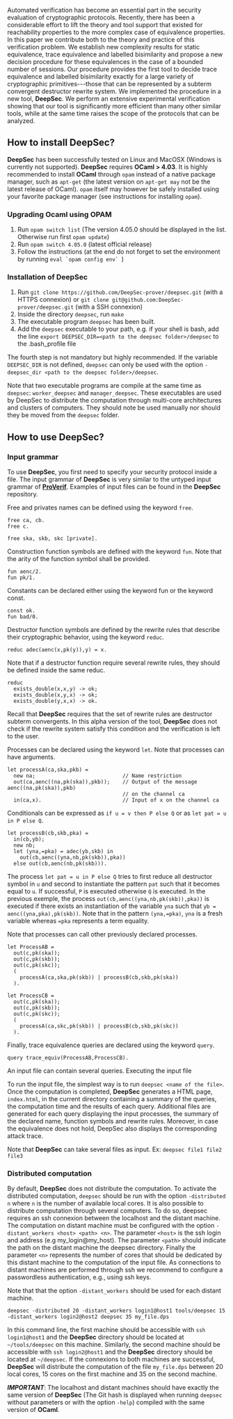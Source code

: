 Automated verification has become an essential part in the security evaluation of cryptographic protocols. Recently, there has been a considerable effort to lift the theory and tool support that existed for reachability properties to the more complex case of equivalence properties. In this paper we contribute both to the theory and practice of this verification problem.  We establish new complexity results for static equivalence, trace equivalence and labelled bisimilarity and propose a new decision procedure for these equivalences in the case of a bounded number of sessions. Our procedure provides the first tool to decide trace equivalence and labelled bisimilarity exactly for a large variety of cryptographic primitives---those that can be represented by a subterm convergent destructor rewrite system. We implemented the procedure in a new tool, **DeepSec**. We perform an extensive experimental verification showing that our tool is significantly more efficient than many other similar tools, while at the same time raises the scope of the protocols that can be analyzed.

## How to install DeepSec?

**DeepSec** has been successfully tested on Linux and MacOSX (Windows is currently not supported). **DeepSec** requires **OCaml > 4.03**.  It is highly recommended to install **OCaml** through `opam` instead of a native package manager, such as `apt-get` (the latest version on `apt-get may` not be the latest release of OCaml). `opam` itself may however be safely installed using your favorite package manager (see instructions for installing `opam`).

### Upgrading Ocaml using OPAM

1. Run `opam switch list` (The version 4.05.0 should be displayed in the list. Otherwise run first `opam update`)
2. Run `opam switch 4.05.0` (latest official release)
3. Follow the instructions (at the end do not forget to set the environment by running ``eval `opam config env` ``)

### Installation of DeepSec

1. Run `git clone https://github.com/DeepSec-prover/deepsec.git` (with a HTTPS connexion) or `git clone git@github.com:DeepSec-prover/deepsec.git` (with a SSH connexion)
2. Inside the directory `deepsec`, run `make`
3. The executable program `deepsec` has been built.
4. Add the `deepsec` executable to your path, e.g. if your shell is bash, add the line `export DEEPSEC_DIR=<path to the deepsec folder>/deepsec` to the .bash_profile file

The fourth step is not mandatory but highly recommended. If the variable `DEEPSEC_DIR` is not defined, `deepsec` can only be used with the option `-deepsec_dir <path to the deepsec folder>/deepsec`.

Note that two executable programs are compile at the same time as `deepsec`: `worker_deepsec` and `manager_deepsec`. These executables are used by DeepSec to distribute the computation through multi-core architectures and clusters of computers. They should note be used manually nor should they be moved from the `deepsec` folder.

## How to use DeepSec?

### Input grammar

To use **DeepSec**, you first need to specify your security protocol inside a file. The input grammar of **DeepSec** is very similar to the untyped input grammar of **[ProVerif](http://prosecco.gforge.inria.fr/personal/bblanche/proverif/)**. Examples of input files can be found in the **DeepSec** repository.

Free and privates names can be defined using the keyword `free`.

```
free ca, cb.
free c.

free ska, skb, skc [private].
```

Construction function symbols are defined with the keyword `fun`. Note that the arity of the function symbol shall be provided.

```
fun aenc/2.
fun pk/1.
```

Constants can be declared either using the keyword fun or the keyword const.

```
const ok.
fun bad/0.
```

Destructor function symbols are defined by the rewrite rules that describe their cryptographic behavior, using the keyword `reduc`.

```
reduc adec(aenc(x,pk(y)),y) = x.
```

Note that if a destructor function require several rewrite rules, they should be defined inside the same reduc.

```
reduc
  exists_double(x,x,y) -> ok;
  exists_double(x,y,x) -> ok;
  exists_double(y,x,x) -> ok.
```

Recall that **DeepSec** requires that the set of rewrite rules are destructor subterm convergents. In this alpha version of the tool, **DeepSec** does not check if the rewrite system satisfy this condition and the verification is left to the user.

Processes can be declared using the keyword `let`. Note that processes can have arguments.

```
let processA(ca,ska,pkb) =
  new na;                            // Name restriction
  out(ca,aenc((na,pk(ska)),pkb));    // Output of the message aenc((na,pk(ska)),pkb)
                                     // on the channel ca
  in(ca,x).                          // Input of x on the channel ca
```

Conditionals can be expressed as `if u = v then P else Q` or as `let pat = u in P else Q`.

```
let processB(cb,skb,pka) =
  in(cb,yb);
  new nb;
  let (yna,=pka) = adec(yb,skb) in
    out(cb,aenc((yna,nb,pk(skb)),pka))
  else out(cb,aenc(nb,pk(skb))).
```

The process `let pat = u in P else Q` tries  to first reduce all destructor symbol in `u` and second to instantiate the pattern `pat` such that it becomes equal to `u`. If successful, `P` is executed otherwise `Q` is executed. In the previous exemple, the process `out(cb,aenc((yna,nb,pk(skb)),pka))` is executed if there exists an instantiation of the variable `yna` such that `yb = aenc((yna,pka),pk(skb))`. Note that in the pattern `(yna,=pka)`, `yna` is a fresh variable whereas `=pka` represents a term equality.

Note that processes can call other previously declared processes.

```
let ProcessAB =
  out(c,pk(ska));
  out(c,pk(skb));
  out(c,pk(skc));
  (
    processA(ca,ska,pk(skb)) | processB(cb,skb,pk(ska))
  ).

let ProcessCB =
  out(c,pk(ska));
  out(c,pk(skb));
  out(c,pk(skc));
  (
    processA(ca,skc,pk(skb)) | processB(cb,skb,pk(skc))
  ).
```

Finally, trace equivalence queries are declared using the keyword `query`.

```
query trace_equiv(ProcessAB,ProcessCB).
```

An input file can contain several queries.
Executing the input file

To run the input file, the simplest way is to run `deepsec <name of the file>`. Once the computation is completed, **DeepSec** generates a HTML page, `index.html`, in the current directory containing a summary of the queries, the computation time and the results of each query. Additional files are generated for each query displaying the input processes, the summary of the declared name, function symbols and rewrite rules. Moreover, in case the equivalence does not hold, DeepSec also displays the corresponding attack trace.

Note that **DeepSec** can take several files as input. Ex: `deepsec file1 file2 file3`

### Distributed computation

By default, **DeepSec** does not distribute the computation. To activate the distributed computation, `deepsec` should be run with the option `-distributed n` where `n` is the number of available local cores. It is also possible to distribute computation through several computers. To do so, deepsec requires an ssh connexion between the localhost and the distant machine. The computation on distant machine must be configured with the option `-distant_workers <host> <path> <n>`. The parameter `<host>` is the ssh login and address (e.g my_login@my_host). The parameter `<path>` should indicate the path on the distant machine the deepsec directory. Finally the parameter `<n>` represents the number of cores that should be dedicated by this distant machine to the computation of the input file. As connections to distant machines are performed through ssh we recommend to configure a passwordless authentication, e.g., using ssh keys.

Note that that the option `-distant_workers` should be used for each distant machine.

```
deepsec -distributed 20 -distant_workers login1@host1 tools/deepsec 15 -distant_workers login2@host2 deepsec 35 my_file.dps
```

In this command line, the first machine should be accessible with `ssh login1@host1` and the **DeepSec** directory should be located at `~/tools/deepsec` on this machine. Similarly, the second machine should be accessible with `ssh login2@host1` and the **DeepSec** directory should be located at `~/deepsec`. If the connexions to both machines are successful, **DeepSec** will distribute the computation of the file `my_file.dps` between 20 local cores, 15 cores on the first machine and 35 on the second machine.

**_IMPORTANT_**: The localhost and distant machines should have exactly the same version of **DeepSec** (The Git hash is displayed when running `deepsec` without parameters or with the option `-help`) compiled with the same version of **OCaml**.
